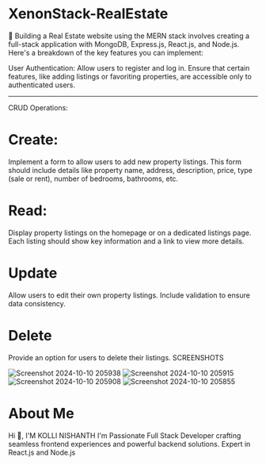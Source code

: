 # XenonStack-RealEstate
🚀 Building a Real Estate website using the MERN stack involves creating a full-stack application with MongoDB, Express.js, React.js, and Node.js. Here's a breakdown of the key features you can implement:

User Authentication:
Allow users to register and log in. Ensure that certain features, like adding listings or favoriting properties, are accessible only to authenticated users.
<hr>
<h>CRUD Operations:</h>
<h1>Create:</h1>
Implement a form to allow users to add new property listings. This form should include details like property name, address, description, price, type (sale or rent), number of bedrooms, bathrooms, etc.

<h1>Read:</h1>
Display property listings on the homepage or on a dedicated listings page. Each listing should show key information and a link to view more details.

<h1>Update</h1>
Allow users to edit their own property listings. Include validation to ensure data consistency.

<h1>Delete</h1>
Provide an option for users to delete their listings.
<h>SCREENSHOTS</h>


![Screenshot 2024-10-10 205938](https://github.com/user-attachments/assets/ecce5b9c-5bb0-4353-893c-cb9922477b17)
![Screenshot 2024-10-10 205915](https://github.com/user-attachments/assets/570be142-ab8c-4037-a2df-f5c40cc943c8)
![Screenshot 2024-10-10 205908](https://github.com/user-attachments/assets/f9f59f5c-bbfd-4fab-a169-e36db1e12e4f)
![Screenshot 2024-10-10 205855](https://github.com/user-attachments/assets/e95b3044-379b-4858-a99b-a9ca92ff2104)

<h1>About Me</h1>
Hi 👋, I'M KOLLI NISHANTH
I'm Passionate Full Stack Developer crafting seamless frontend experiences and powerful backend solutions. Expert in React.js and Node.js
